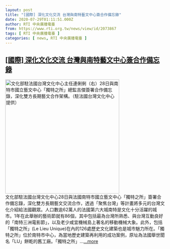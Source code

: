 ```yaml
---
layout: post
title: "[國際] 深化文化交流 台灣與南特藝文中心簽合作備忘錄"
date: 2020-07-29T01:11:51.000Z
author: RTI 中央廣播電臺
from: https://www.rti.org.tw/news/view/id/2073867
tags: [ RTI 中央廣播電臺 ]
categories: [ news, RTI 中央廣播電臺 ]
---
```

<!--1595985111000-->
[[國際] 深化文化交流 台灣與南特藝文中心簽合作備忘錄](https://www.rti.org.tw/news/view/id/2073867)
------

<div>
<img src="https://static.rti.org.tw/assets/thumbnails/2020/07/29/c746acb04a94f1a3c3847fee3b18866e.jpg" width="360" alt="文化部駐法國台灣文化中心主任連俐俐（右）28日與南特市國立藝文中心「獨特之所」總監吉傑簽署合作備忘錄，深化雙方長期藝文合作架構。（駐法國台灣文化中心提供）" title="文化部駐法國台灣文化中心主任連俐俐（右）28日與南特市國立藝文中心「獨特之所」總監吉傑簽署合作備忘錄，深化雙方長期藝文合作架構。（駐法國台灣文化中心提供）"><br>文化部駐法國台灣文化中心28日與法國南特市國立藝文中心「獨特之所」簽署合作備忘錄，深化雙方長期藝文交流合作，透過「聚焦台灣」等計畫將多元的台灣文化介紹給法國觀眾。人口數逾62萬人的法國第六大城南特是文化十分活躍的城市。1年在此舉辦的藝術節就有86個，其中包括最為台灣所熟悉、與台灣互動良好的「南特三洲電影節」，以及老少咸宜機械島上著名的移動機械大象。此外，包括「獨特之所」(Le Lieu Unique)在內的126處歷史文化建築也是城市魅力所在。「獨特之所」位於南特市中心，為當地歷史建築再利用的成功案例，原址為法國舉世聞名「LU」餅乾的舊工廠。「獨特之所」...<a target="_blank" href="https://www.rti.org.tw/news/view/id/2073867">...more</a>
</div>
